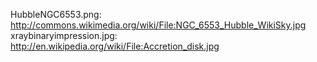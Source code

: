 HubbleNGC6553.png: http://commons.wikimedia.org/wiki/File:NGC_6553_Hubble_WikiSky.jpg
xraybinaryimpression.jpg: http://en.wikipedia.org/wiki/File:Accretion_disk.jpg
